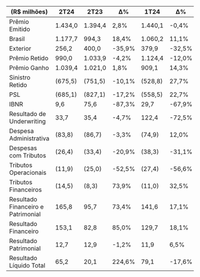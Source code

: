 |(R$ milhões)|2T24|2T23|∆%|1T24|∆%|6M24|6M23|∆%|
|---|---|---|---|---|---|---|---|---|
|Prêmio Emitido|1.434,0|1.394,4|2,8%|1.440,1|-0,4%|2.874,1|2.978,1|-3,5%|
|Brasil|1.177,7|994,3|18,4%|1.060,2|11,1%|2.238,0|2.001,1|11,8%|
|Exterior|256,2|400,0|-35,9%|379,9|-32,5%|636,1|977,0|-34,9%|
|Prêmio Retido|990,0|1.033,9|-4,2%|1.124,4|-12,0%|2.114,3|2.282,8|-7,4%|
|Prêmio Ganho|1.039,4|1.021,0|1,8%|909,1|14,3%|1.948,6|2.228,3|-12,6%|
|Sinistro Retido|(675,5)|(751,5)|-10,1%|(528,8)|27,7%|(1.204,3)|(1.684,7)|-28,5%|
|PSL|(685,1)|(827,1)|-17,2%|(558,5)|22,7%|(1.243,6)|(1.647,5)|-24,5%|
|IBNR|9,6|75,6|-87,3%|29,7|-67,9%|39,3|(37,3)|-205,4%|
|Resultado de Underwriting|33,7|35,4|-4,7%|122,4|-72,5%|156,2|39,1|299,0%|
|Despesa Administrativa|(83,8)|(86,7)|-3,3%|(74,9)|12,0%|(158,7)|(174,7)|-9,1%|
|Despesas com Tributos|(26,4)|(33,4)|-20,9%|(38,3)|-31,1%|(64,7)|(80,7)|-19,8%|
|Tributos Operacionais|(11,9)|(25,0)|-52,5%|(27,4)|-56,6%|(39,2)|(58,8)|-33,3%|
|Tributos Financeiros|(14,5)|(8,3)|73,9%|(11,0)|32,5%|(25,5)|(21,8)|16,6%|
|Resultado Financeiro e Patrimonial|165,8|95,7|73,4%|141,6|17,1%|307,5|241,2|27,5%|
|Resultado Financeiro|153,1|82,8|85,0%|129,7|18,1%|282,8|227,7|24,2%|
|Resultado Patrimonial|12,7|12,9|-1,2%|11,9|6,5%|24,7|13,5|83,4%|
|Resultado Líquido Total|65,2|20,1|224,6%|79,1|-17,6%|144,3|28,6|403,9%|